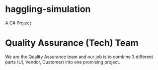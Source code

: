 # haggling-simulation
A C# Project

# Quality Assurance (Tech) Team
We are the Quality Assurance team and our job is to combine 3 different parts (UI, Vendor, Customer) into one promising project.

